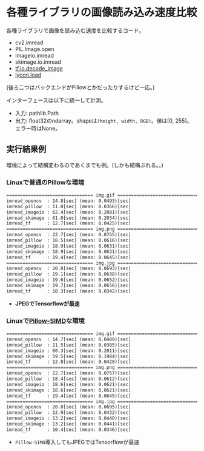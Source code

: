 # 各種ライブラリの画像読み込み速度比較

各種ライブラリで画像を読み込む速度を比較するコード。

- cv2.imread
- PIL.Image.open
- imageio.imread
- skimage.io.imread
- [tf.io.decode_image](https://www.tensorflow.org/api_docs/python/tf/io/decode_image)
- [lycon.load](https://github.com/ethereon/lycon)

(後ろ二つはバックエンドがPillowとかだったりするけど一応。)

インターフェースは以下に統一して計測。

- 入力: pathlib.Path
- 出力: float32のndarray。shapeは`(height, width, RGB)`。値は[0, 255]。エラー時はNone。

## 実行結果例

環境によって結構変わるのであくまでも例。(しかも結構ぶれる。。)

### Linuxで普通のPillowな環境

```txt
================================ img.gif ================================
imread_opencv  : 14.8[sec] (mean: 0.0493)[sec]
imread_pillow  : 11.0[sec] (mean: 0.0366)[sec]
imread_imageio : 62.4[sec] (mean: 0.2081)[sec]
imread_skimage : 61.0[sec] (mean: 0.2034)[sec]
imread_tf      : 12.7[sec] (mean: 0.0425)[sec]
================================ img.png ================================
imread_opencv  : 22.7[sec] (mean: 0.0755)[sec]
imread_pillow  : 18.5[sec] (mean: 0.0616)[sec]
imread_imageio : 18.9[sec] (mean: 0.0631)[sec]
imread_skimage : 18.9[sec] (mean: 0.0631)[sec]
imread_tf      : 19.4[sec] (mean: 0.0645)[sec]
================================ img.jpg ================================
imread_opencv  : 20.8[sec] (mean: 0.0693)[sec]
imread_pillow  : 19.1[sec] (mean: 0.0638)[sec]
imread_imageio : 19.6[sec] (mean: 0.0652)[sec]
imread_skimage : 19.7[sec] (mean: 0.0656)[sec]
imread_tf      : 10.3[sec] (mean: 0.0342)[sec]
```

- **JPEGでTensorflowが最速**

### Linuxで[Pillow-SIMD](https://github.com/uploadcare/pillow-simd)な環境

```txt
================================ img.gif ================================
imread_opencv  : 14.7[sec] (mean: 0.0489)[sec]
imread_pillow  : 11.5[sec] (mean: 0.0385)[sec]
imread_imageio : 60.3[sec] (mean: 0.2011)[sec]
imread_skimage : 59.5[sec] (mean: 0.1984)[sec]
imread_tf      : 12.8[sec] (mean: 0.0428)[sec]
================================ img.png ================================
imread_opencv  : 22.7[sec] (mean: 0.0757)[sec]
imread_pillow  : 18.4[sec] (mean: 0.0612)[sec]
imread_imageio : 18.6[sec] (mean: 0.0621)[sec]
imread_skimage : 18.6[sec] (mean: 0.0621)[sec]
imread_tf      : 19.4[sec] (mean: 0.0645)[sec]
================================ img.jpg ================================
imread_opencv  : 20.8[sec] (mean: 0.0695)[sec]
imread_pillow  : 12.9[sec] (mean: 0.0432)[sec]
imread_imageio : 13.2[sec] (mean: 0.0440)[sec]
imread_skimage : 13.2[sec] (mean: 0.0441)[sec]
imread_tf      : 10.4[sec] (mean: 0.0346)[sec]
```

- `Pillow-SIMD`導入してもJPEGではTensorflowが最速
